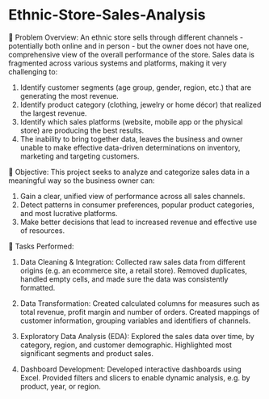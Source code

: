 # Ethnic-Store-Sales-Analysis

🧩 Problem Overview:
An ethnic store sells through different channels - potentially both online and in person - but the owner does not have one, comprehensive view of the overall performance of the store.
Sales data is fragmented across various systems and platforms, making it very challenging to:
 
1. Identify customer segments (age group, gender, region, etc.) that are generating the most revenue. 
2. Identify product category (clothing, jewelry or home décor) that realized the largest revenue. 
3. Identify which sales platforms (website, mobile app or the physical store) are producing the best results. 
4. The inability to bring together data, leaves the business and owner unable to make effective data-driven determinations on inventory, marketing and targeting customers.

🎯 Objective: 
This project seeks to analyze and categorize sales data in a meaningful way so the business owner can: 
1. Gain a clear, unified view of performance across all sales channels.  
2. Detect patterns in consumer preferences, popular product categories, and most lucrative platforms.  
3. Make better decisions that lead to increased revenue and effective use of resources.

📌 Tasks Performed:
1. Data Cleaning & Integration:
Collected raw sales data from different origins (e.g. an ecommerce site, a retail store).
Removed duplicates, handled empty cells, and made sure the data was consistently formatted.

2. Data Transformation:
Created calculated columns for measures such as total revenue, profit margin and number of orders.
Created mappings of customer information, grouping variables and identifiers of channels.

3. Exploratory Data Analysis (EDA):
Explored the sales data over time, by category, region, and customer demographic.
Highlighted most significant segments and product sales.

4. Dashboard Development:
Developed interactive dashboards using Excel.
Provided filters and slicers to enable dynamic analysis, e.g. by product, year, or region.
